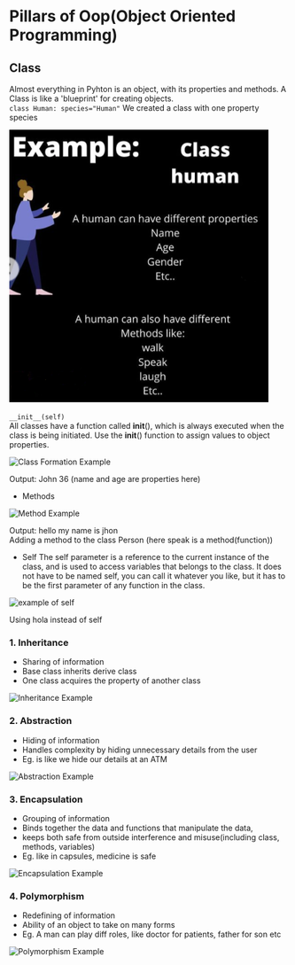 # Pillars of Oop(Object Oriented Programming)

## Class

Almost everything in Pyhton is an object, with  its properties and methods. A Class is like a 'blueprint' for creating objects.  
` class Human: species="Human" `
We created a class with one property species

![Class](class.png)

   ```__init__(self)```  
 All classes have a function called __init__(), which is always executed when the class is being initiated. Use the __init__() function to assign values to object properties.
 
![Class Formation Example](example.png)

Output: John 36 (name and age are properties here)

- Methods 

![Method Example](method.png)

Output: hello my name is jhon  
Adding a method to the class Person (here speak is a method(function))

- Self
The self parameter is a reference to the current instance of the class, and is used to access variables that belongs to the class. It does not have to be named self, you can call it whatever you like, but it has to be the first parameter of any function in the class.

![example of self](self.png)

Using hola instead of self

### 1. Inheritance 

- Sharing of information
- Base class inherits derive class
- One class acquires the property of another class

![Inheritance Example](Inheritance.png)



### 2. Abstraction

- Hiding of information
- Handles complexity by hiding unnecessary details from the user
- Eg. is like we hide our details at an ATM

![Abstraction Example](Abstraction.png)

### 3. Encapsulation

- Grouping of information
- Binds together the data and functions that manipulate the data, 
- keeps both safe from outside interference and misuse(including class, methods, variables)
- Eg. like in capsules, medicine is safe

![Encapsulation Example](Encapsulation.png)

### 4. Polymorphism

- Redefining of information
- Ability of an object to take on many forms
- Eg. A man can play diff roles, like doctor for patients, father for son etc

![Polymorphism Example](Polymorphism.png)
